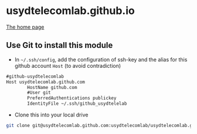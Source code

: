 # usydtelecomlab.github.io
[The home page](https://usydtelecomlab.github.io/)

## Use Git to install this module
* In `~/.ssh/config`, add the configuration of ssh-key and the alias for this github account `Host` (to avoid contradiction)
```markdown
#github-usydtelecomlab
Host usydtelecomlab.github.com
        HostName github.com
        #User git
        PreferredAuthentications publickey
        IdentityFile ~/.ssh/github_usydtelelab
```

* Clone this into your local drive
```sh
git clone git@usydtelecomlab.github.com:usydtelecomlab/usydtelecomlab.github.io.git
```
